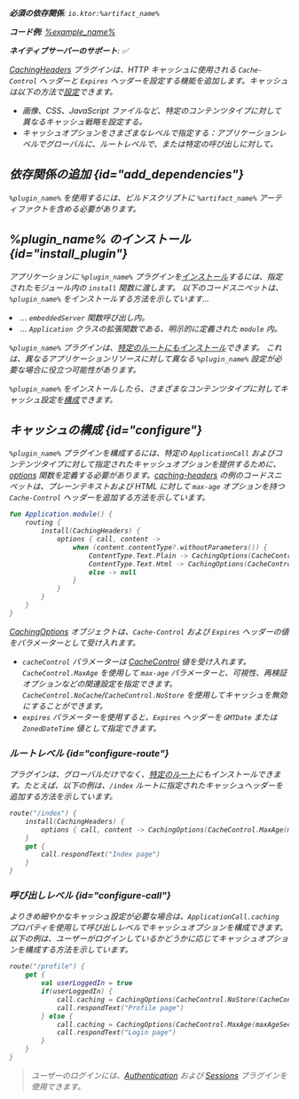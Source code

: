 [//]: # (title: キャッシュヘッダー)

<show-structure for="chapter" depth="2"/>
<primary-label ref="server-plugin"/>

<var name="plugin_name" value="CachingHeaders"/>
<var name="package_name" value="io.ktor.server.plugins.cachingheaders"/>
<var name="artifact_name" value="ktor-server-caching-headers"/>

<tldr>
<p>
<b>必須の依存関係</b>: <code>io.ktor:%artifact_name%</code>
</p>
<var name="example_name" value="caching-headers"/>
<p>
    <b>コード例</b>:
    <a href="https://github.com/ktorio/ktor-documentation/tree/%ktor_version%/codeSnippets/snippets/%example_name%">
        %example_name%
    </a>
</p>
<p>
    <b><Links href="/ktor/server-native" summary="Ktor supports Kotlin/Native and allows you to run a server without an additional runtime or virtual machine.">ネイティブサーバー</Links>のサポート</b>: ✅
</p>
</tldr>

[CachingHeaders](https://api.ktor.io/ktor-server/ktor-server-plugins/ktor-server-caching-headers/io.ktor.server.plugins.cachingheaders/-caching-headers.html) プラグインは、HTTP キャッシュに使用される `Cache-Control` ヘッダーと `Expires` ヘッダーを設定する機能を追加します。キャッシュは以下の方法で[設定](#configure)できます。
- 画像、CSS、JavaScript ファイルなど、特定のコンテンツタイプに対して異なるキャッシュ戦略を設定する。
- キャッシュオプションをさまざまなレベルで指定する：アプリケーションレベルでグローバルに、ルートレベルで、または特定の呼び出しに対して。

## 依存関係の追加 {id="add_dependencies"}

<p>
    <code>%plugin_name%</code> を使用するには、ビルドスクリプトに <code>%artifact_name%</code> アーティファクトを含める必要があります。
</p>
<Tabs group="languages">
    <TabItem title="Gradle (Kotlin)" group-key="kotlin">
        <code-block lang="Kotlin" code="            implementation(&quot;io.ktor:%artifact_name%:$ktor_version&quot;)"/>
    </TabItem>
    <TabItem title="Gradle (Groovy)" group-key="groovy">
        <code-block lang="Groovy" code="            implementation &quot;io.ktor:%artifact_name%:$ktor_version&quot;"/>
    </TabItem>
    <TabItem title="Maven" group-key="maven">
        <code-block lang="XML" code="            &lt;dependency&gt;&#10;                &lt;groupId&gt;io.ktor&lt;/groupId&gt;&#10;                &lt;artifactId&gt;%artifact_name%-jvm&lt;/artifactId&gt;&#10;                &lt;version&gt;${ktor_version}&lt;/version&gt;&#10;            &lt;/dependency&gt;"/>
    </TabItem>
</Tabs>

## %plugin_name% のインストール {id="install_plugin"}

<p>
    アプリケーションに <code>%plugin_name%</code> プラグインを<a href="#install">インストール</a>するには、指定された<Links href="/ktor/server-modules" summary="Modules allow you to structure your application by grouping routes.">モジュール</Links>内の <code>install</code> 関数に渡します。
    以下のコードスニペットは、<code>%plugin_name%</code> をインストールする方法を示しています...
</p>
<list>
    <li>
        ... <code>embeddedServer</code> 関数呼び出し内。
    </li>
    <li>
        ... <code>Application</code> クラスの拡張関数である、明示的に定義された <code>module</code> 内。
    </li>
</list>
<Tabs>
    <TabItem title="embeddedServer">
        <code-block lang="kotlin" code="            import io.ktor.server.engine.*&#10;            import io.ktor.server.netty.*&#10;            import io.ktor.server.application.*&#10;            import %package_name%.*&#10;&#10;            fun main() {&#10;                embeddedServer(Netty, port = 8080) {&#10;                    install(%plugin_name%)&#10;                    // ...&#10;                }.start(wait = true)&#10;            }"/>
    </TabItem>
    <TabItem title="module">
        <code-block lang="kotlin" code="            import io.ktor.server.application.*&#10;            import %package_name%.*&#10;            // ...&#10;            fun Application.module() {&#10;                install(%plugin_name%)&#10;                // ...&#10;            }"/>
    </TabItem>
</Tabs>
<p>
    <code>%plugin_name%</code> プラグインは、<a href="#install-route">特定のルートにもインストール</a>できます。
    これは、異なるアプリケーションリソースに対して異なる <code>%plugin_name%</code> 設定が必要な場合に役立つ可能性があります。
</p>

`%plugin_name%` をインストールしたら、さまざまなコンテンツタイプに対してキャッシュ設定を[構成](#configure)できます。

## キャッシュの構成 {id="configure"}
`%plugin_name%` プラグインを構成するには、特定の `ApplicationCall` およびコンテンツタイプに対して指定されたキャッシュオプションを提供するために、[options](https://api.ktor.io/ktor-server/ktor-server-plugins/ktor-server-caching-headers/io.ktor.server.plugins.cachingheaders/-caching-headers-config/options.html) 関数を定義する必要があります。[caching-headers](https://github.com/ktorio/ktor-documentation/tree/%ktor_version%/codeSnippets/snippets/caching-headers) の例のコードスニペットは、プレーンテキストおよび HTML に対して `max-age` オプションを持つ `Cache-Control` ヘッダーを追加する方法を示しています。

```kotlin
fun Application.module() {
    routing {
        install(CachingHeaders) {
            options { call, content ->
                when (content.contentType?.withoutParameters()) {
                    ContentType.Text.Plain -> CachingOptions(CacheControl.MaxAge(maxAgeSeconds = 3600))
                    ContentType.Text.Html -> CachingOptions(CacheControl.MaxAge(maxAgeSeconds = 60))
                    else -> null
                }
            }
        }
    }
}
```

[CachingOptions](https://api.ktor.io/ktor-http/io.ktor.http.content/-caching-options/index.html) オブジェクトは、`Cache-Control` および `Expires` ヘッダーの値をパラメーターとして受け入れます。

*   `cacheControl` パラメーターは [CacheControl](https://api.ktor.io/ktor-http/io.ktor.http/-cache-control/index.html) 値を受け入れます。`CacheControl.MaxAge` を使用して `max-age` パラメーターと、可視性、再検証オプションなどの関連設定を指定できます。`CacheControl.NoCache`/`CacheControl.NoStore` を使用してキャッシュを無効にすることができます。
*   `expires` パラメーターを使用すると、`Expires` ヘッダーを `GMTDate` または `ZonedDateTime` 値として指定できます。

### ルートレベル {id="configure-route"}

プラグインは、グローバルだけでなく、[特定のルート](server-plugins.md#install-route)にもインストールできます。たとえば、以下の例は、`/index` ルートに指定されたキャッシュヘッダーを追加する方法を示しています。

```kotlin
route("/index") {
    install(CachingHeaders) {
        options { call, content -> CachingOptions(CacheControl.MaxAge(maxAgeSeconds = 1800)) }
    }
    get {
        call.respondText("Index page")
    }
}
```

### 呼び出しレベル {id="configure-call"}

よりきめ細やかなキャッシュ設定が必要な場合は、`ApplicationCall.caching` プロパティを使用して呼び出しレベルでキャッシュオプションを構成できます。以下の例は、ユーザーがログインしているかどうかに応じてキャッシュオプションを構成する方法を示しています。

```kotlin
route("/profile") {
    get {
        val userLoggedIn = true
        if(userLoggedIn) {
            call.caching = CachingOptions(CacheControl.NoStore(CacheControl.Visibility.Private))
            call.respondText("Profile page")
        } else {
            call.caching = CachingOptions(CacheControl.MaxAge(maxAgeSeconds = 900))
            call.respondText("Login page")
        }
    }
}
```

> ユーザーのログインには、[Authentication](server-auth.md) および [Sessions](server-sessions.md) プラグインを使用できます。
